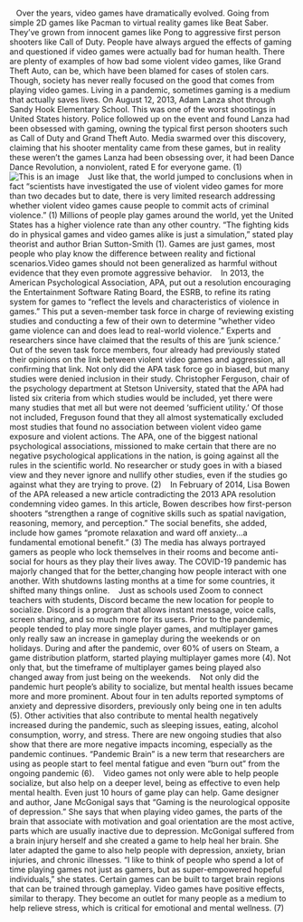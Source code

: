 &nbsp;&nbsp;&nbsp;Over the years, video games have dramatically evolved. Going from simple 2D games like Pacman to virtual reality games like Beat Saber. They’ve grown from innocent games like Pong to aggressive first person shooters like Call of Duty. People have always argued the effects of gaming and questioned if video games were actually bad for human health. There are plenty of examples of how bad some violent video games, like Grand Theft Auto, can be, which have been blamed for cases of stolen cars. Though, society has never really focused on the good that comes from playing video games. Living in a pandemic, sometimes gaming is a medium that actually saves lives. 
On August 12, 2013, Adam Lanza shot through Sandy Hook Elementary School. This was one of the worst shootings in United States history. Police followed up on the event and found Lanza had been obsessed with gaming, owning the typical first person shooters such as Call of Duty and Grand Theft Auto. Media swarmed over this discovery, claiming that his shooter mentality came from these games, but in reality these weren’t the games Lanza had been obsessing over, it had been Dance Dance Revolution, a nonviolent, rated E for everyone game. (1)
  ![This is an image](https://i.ytimg.com/vi/qvQ3ndKfmmw/maxresdefault.jpg)
 &nbsp;&nbsp;&nbsp;Just like that, the world jumped to conclusions when in fact “scientists have investigated the use of violent video games for more than two decades but to date, there is very limited research addressing whether violent video games cause people to commit acts of criminal violence.” (1) Millions of people play games around the world, yet the United States has a higher violence rate than any other country. “The fighting kids do in physical games and video games alike is just a simulation,” stated play theorist and author Brian Sutton-Smith (1). Games are just games, most people who play know the difference between reality and fictional scenarios.Video games should not been generalized as harmful without evidence that they even promote aggressive behavior.
&nbsp;&nbsp;&nbsp;In 2013, the American Psychological Association, APA, put out a resolution encouraging the Entertainment Software Rating Board, the ESRB, to refine its rating system for games to “reflect the levels and characteristics of violence in games.” This put a seven-member task force in charge of reviewing existing studies and conducting a few of their own to determine “whether video game violence can and does lead to real-world violence.” Experts and researchers since have claimed that the results of this are ‘junk science.’ Out of the seven task force members, four already had previously stated their opinions on the link between violent video games and aggression, all confirming that link. Not only did the APA task force go in biased, but many studies were denied inclusion in their study. Christopher Ferguson, chair of the psychology department at Stetson University, stated that the APA had listed six criteria from which studies would be included, yet there were many studies that met all but were not deemed ‘sufficient utility.’ Of those not included, Freguson found that they all almost systematically excluded most studies that found no association between violent video game exposure and violent actions. The APA, one of the biggest national psychological associations, missioned to make certain that there are no negative psychological applications in the nation, is going against all the rules in the scientific world. No researcher or study goes in with a biased view and they never ignore and nullify other studies, even if the studies go against what they are trying to prove. (2)
	&nbsp;&nbsp;&nbsp;In February of 2014, Lisa Bowen of the APA released a new article contradicting the 2013 APA resolution condemning video games. In this article, Bowen describes how first-person shooters “strengthen a range of cognitive skills such as spatial navigation, reasoning, memory, and perception.” The social benefits, she added, include how games “promote relaxation and ward off anxiety...a fundamental emotional benefit.” (3)
	The media has always portrayed gamers as people who lock themselves in their rooms and become anti-social for hours as they play their lives away. The COVID-19 pandemic has majorly changed that for the better,changing how people interact with one another. With shutdowns lasting months at a time for some countries, it shifted many things online. &nbsp;&nbsp;&nbsp;Just as schools used Zoom to connect teachers with students, Discord became the new location for people to socialize. Discord is a program that allows instant message, voice calls, screen sharing, and so much more for its users. Prior to the pandemic, people tended to play more single player games, and multiplayer games only really saw an increase in gameplay during the weekends or on holidays. During and after the pandemic, over 60% of users on Steam, a game distribution platform, started playing multiplayer games more (4). Not only that, but the timeframe of multiplayer games being played also changed away from just being on the weekends. 
	&nbsp;&nbsp;&nbsp;Not only did the pandemic hurt people’s ability to socialize, but mental health issues became more and more prominent. About four in ten adults reported symptoms of anxiety and depressive disorders, previously only being one in ten adults (5). Other activities that also contribute to mental health negatively increased during the pandemic, such as sleeping issues, eating, alcohol consumption, worry, and stress. There are new ongoing studies that also show that there are more negative impacts incoming, especially as the pandemic continues. “Pandemic Brain” is a new term that researchers are using as people start to feel mental fatigue and even “burn out” from the ongoing pandemic (6). 
	&nbsp;&nbsp;&nbsp;Video games not only were able to help people socialize, but also help on a deeper level, being as effective to even help mental health. Even just 10 hours of game play can help. Game designer and author, Jane McGonigal says that “Gaming is the neurological opposite of depression.” She says that when playing video games, the parts of the brain that associate with motivation and goal orientation are the most active, parts which are usually inactive due to depression. McGonigal suffered from a brain injury herself and she created a game to help heal her brain. She later adapted the game to also help people with depression, anxiety, brian injuries, and chronic illnesses. “I like to think of people who spend a lot of time playing games not just as gamers, but as super-empowered hopeful individuals,” she states. Certain games can be built to target brain regions that can be trained through gameplay. Video games have positive effects, similar to therapy. They become an outlet for many people as a medium to help relieve stress, which is critical for emotional and mental wellness. (7)
